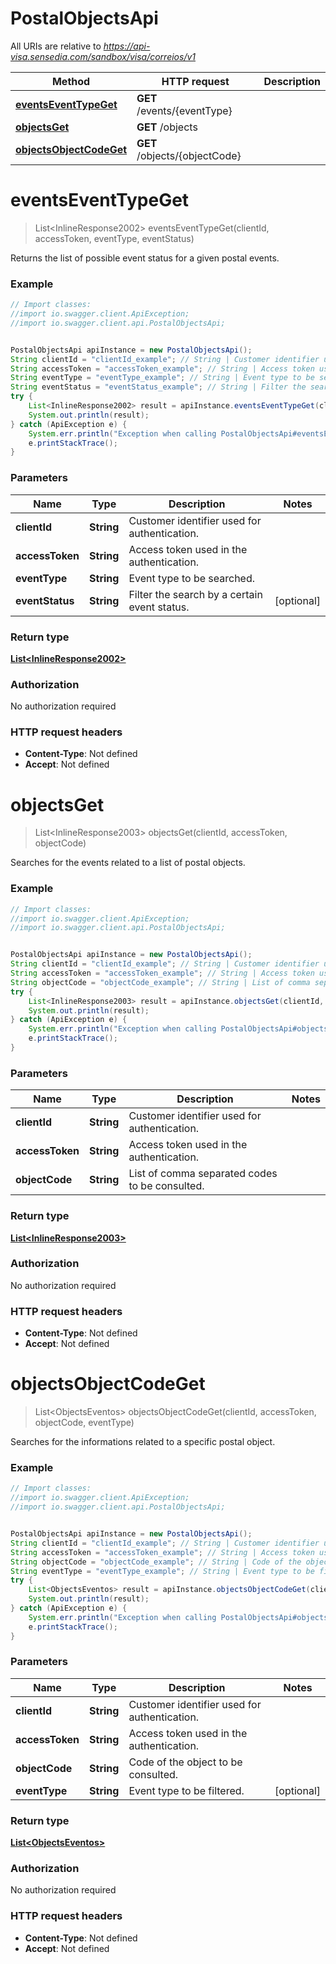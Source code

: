 # PostalObjectsApi

All URIs are relative to *https://api-visa.sensedia.com/sandbox/visa/correios/v1*

Method | HTTP request | Description
------------- | ------------- | -------------
[**eventsEventTypeGet**](PostalObjectsApi.md#eventsEventTypeGet) | **GET** /events/{eventType} | 
[**objectsGet**](PostalObjectsApi.md#objectsGet) | **GET** /objects | 
[**objectsObjectCodeGet**](PostalObjectsApi.md#objectsObjectCodeGet) | **GET** /objects/{objectCode} | 


<a name="eventsEventTypeGet"></a>
# **eventsEventTypeGet**
> List&lt;InlineResponse2002&gt; eventsEventTypeGet(clientId, accessToken, eventType, eventStatus)



Returns the list of possible event status for a given postal events.

### Example
```java
// Import classes:
//import io.swagger.client.ApiException;
//import io.swagger.client.api.PostalObjectsApi;


PostalObjectsApi apiInstance = new PostalObjectsApi();
String clientId = "clientId_example"; // String | Customer identifier used for authentication.
String accessToken = "accessToken_example"; // String | Access token used in the authentication.
String eventType = "eventType_example"; // String | Event type to be searched.
String eventStatus = "eventStatus_example"; // String | Filter the search by a certain event status.
try {
    List<InlineResponse2002> result = apiInstance.eventsEventTypeGet(clientId, accessToken, eventType, eventStatus);
    System.out.println(result);
} catch (ApiException e) {
    System.err.println("Exception when calling PostalObjectsApi#eventsEventTypeGet");
    e.printStackTrace();
}
```

### Parameters

Name | Type | Description  | Notes
------------- | ------------- | ------------- | -------------
 **clientId** | **String**| Customer identifier used for authentication. |
 **accessToken** | **String**| Access token used in the authentication. |
 **eventType** | **String**| Event type to be searched. |
 **eventStatus** | **String**| Filter the search by a certain event status. | [optional]

### Return type

[**List&lt;InlineResponse2002&gt;**](InlineResponse2002.md)

### Authorization

No authorization required

### HTTP request headers

 - **Content-Type**: Not defined
 - **Accept**: Not defined

<a name="objectsGet"></a>
# **objectsGet**
> List&lt;InlineResponse2003&gt; objectsGet(clientId, accessToken, objectCode)



Searches for the events related to a list of postal objects.

### Example
```java
// Import classes:
//import io.swagger.client.ApiException;
//import io.swagger.client.api.PostalObjectsApi;


PostalObjectsApi apiInstance = new PostalObjectsApi();
String clientId = "clientId_example"; // String | Customer identifier used for authentication.
String accessToken = "accessToken_example"; // String | Access token used in the authentication.
String objectCode = "objectCode_example"; // String | List of comma separated codes to be consulted.
try {
    List<InlineResponse2003> result = apiInstance.objectsGet(clientId, accessToken, objectCode);
    System.out.println(result);
} catch (ApiException e) {
    System.err.println("Exception when calling PostalObjectsApi#objectsGet");
    e.printStackTrace();
}
```

### Parameters

Name | Type | Description  | Notes
------------- | ------------- | ------------- | -------------
 **clientId** | **String**| Customer identifier used for authentication. |
 **accessToken** | **String**| Access token used in the authentication. |
 **objectCode** | **String**| List of comma separated codes to be consulted. |

### Return type

[**List&lt;InlineResponse2003&gt;**](InlineResponse2003.md)

### Authorization

No authorization required

### HTTP request headers

 - **Content-Type**: Not defined
 - **Accept**: Not defined

<a name="objectsObjectCodeGet"></a>
# **objectsObjectCodeGet**
> List&lt;ObjectsEventos&gt; objectsObjectCodeGet(clientId, accessToken, objectCode, eventType)



Searches for the informations related to a specific postal object.

### Example
```java
// Import classes:
//import io.swagger.client.ApiException;
//import io.swagger.client.api.PostalObjectsApi;


PostalObjectsApi apiInstance = new PostalObjectsApi();
String clientId = "clientId_example"; // String | Customer identifier used for authentication.
String accessToken = "accessToken_example"; // String | Access token used in the authentication.
String objectCode = "objectCode_example"; // String | Code of the object to be consulted.
String eventType = "eventType_example"; // String | Event type to be filtered.
try {
    List<ObjectsEventos> result = apiInstance.objectsObjectCodeGet(clientId, accessToken, objectCode, eventType);
    System.out.println(result);
} catch (ApiException e) {
    System.err.println("Exception when calling PostalObjectsApi#objectsObjectCodeGet");
    e.printStackTrace();
}
```

### Parameters

Name | Type | Description  | Notes
------------- | ------------- | ------------- | -------------
 **clientId** | **String**| Customer identifier used for authentication. |
 **accessToken** | **String**| Access token used in the authentication. |
 **objectCode** | **String**| Code of the object to be consulted. |
 **eventType** | **String**| Event type to be filtered. | [optional]

### Return type

[**List&lt;ObjectsEventos&gt;**](ObjectsEventos.md)

### Authorization

No authorization required

### HTTP request headers

 - **Content-Type**: Not defined
 - **Accept**: Not defined

